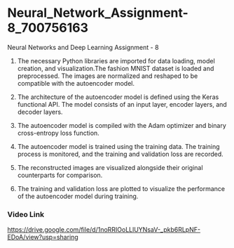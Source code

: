 # Neural_Network_Assignment-8_700756163
Neural Networks and Deep Learning Assignment - 8

1. The necessary Python libraries are imported for data loading, model creation, and visualization.The fashion MNIST dataset is loaded and preprocessed. The images are normalized and reshaped to be compatible with the autoencoder model.

2. The architecture of the autoencoder model is defined using the Keras functional API. The model consists of an input layer, encoder layers, and decoder layers.

3. The autoencoder model is compiled with the Adam optimizer and binary cross-entropy loss function.

4. The autoencoder model is trained using the training data. The training process is monitored, and the training and validation loss are recorded.

5. The reconstructed images are visualized alongside their original counterparts for comparison.

6. The training and validation loss are plotted to visualize the performance of the autoencoder model during training.

### Video Link
https://drive.google.com/file/d/1noRRIOoLLlUYNsaV-_pkb6RLpNF-EDoA/view?usp=sharing
